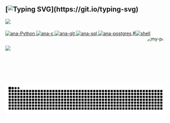 ## [![Typing SVG](https://readme-typing-svg.herokuapp.com?color=BC85F2&lines=Hi+there%2C+I'm+Ana!)](https://git.io/typing-svg)
<div>
  <a href="https://github.com/anapsilvestrinf">
  <img height="180em" src="https://github-readme-stats.vercel.app/api?username=anapsilvestrinf&show_icons=true&theme=nightowl&count_private=true"/>
</div>
  
<div style="display: inline_block"><br>
  <img align="center" alt="ana-Python" src="https://img.shields.io/badge/Python-3776AB?style=for-the-badge&logo=python&logoColor=white">
  <img align="center" alt="ana-c" src="https://img.shields.io/badge/C-00599C?style=for-the-badge&logo=c&logoColor=white">
  <img align="center" alt="ana-git" src="https://img.shields.io/badge/Git-F05032?style=for-the-badge&logo=git&logoColor=white">
  <img align="center" alt="ana-sql" src="https://img.shields.io/badge/SQLite-07405E?style=for-the-badge&logo=sqlite&logoColor=white">
  <img align="center" alt="ana-postgres" src="https://img.shields.io/badge/PostgreSQL-316192?style=for-the-badge&logo=postgresql&logoColor=white">
  #<img align="center" alt="shell" src="https://img.shields.io/badge/Shell_Script-121011?style=for-the-badge&logo=gnu-bash&logoColor=white">
  <img align="right" alt="my-pic" height="150" style="border-radius:50px;" src="https://media.giphy.com/media/1DKbzMblbVoxt9qx33/giphy.gif">
</div>
                                                                                                                              
  ##
 
<div> 
  <a href = "mailto:anapsilvestrinf@gmail.com"><img src="https://img.shields.io/badge/-Gmail-%23333?style=for-the-badge&logo=gmail&logoColor=white" target="_blank"></a>
  <!-- <a href="https://www.linkedin.com/in/ana-paula-silvestrin/" target="_blank"><img src="https://img.shields.io/badge/-LinkedIn-%230077B5?style=for-the-badge&logo=linkedin&logoColor=white" target="_blank"></a> -->

   ![Snake animation](https://github.com/anapsilvestrinf/anapsilvestrinf/blob/output/github-contribution-grid-snake.svg)
